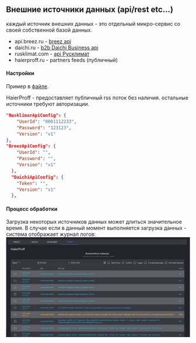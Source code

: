 ## Внешние источники данных (api/rest etc...)
каждый источник внешних данных - это отдельный микро-сервис со своей собственной базой данных.

 - api.breez.ru - [breez api](https://github.com/badhitman/BlankCRM/tree/main/micro-services/outer/ApiBreezRuService)
 - daichi.ru - [b2b Daichi Business api](https://github.com/badhitman/BlankCRM/tree/main/micro-services/outer/ApiDaichiBusinessService)
 - rusklimat.com - [api Русклимат](https://github.com/badhitman/BlankCRM/tree/main/micro-services/outer/ApiRusklimatComService)
 - haierproff.ru - partners feeds (публичный)

#### Настройки
Пример в [файле](outers-credentials-example.json).

HaierProff - предоставляет публичный rss поток без наличия.
остальные источники требуют авторизации.
```json
"RusklimarApiConfig": {
    "UserId": "0001112233",
    "Password": "123123",
    "Version": "v1"
},
"BreezApiConfig": {
    "UserId": "",
    "Password": "",
    "Version": "v1"
  },
  "DaichiApiConfig": {
    "Token": "",
    "Version": "v1"
  },
```

#### Процесс обработки
Загрузка некоторых источников данных может длиться значительное время. В случае если в данный момент выполняется загрузка данных - система отображает журнал логов:
![download-progress](FeedsHaierProffRuService/img/download-progress.png)